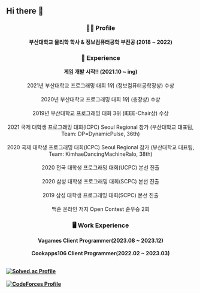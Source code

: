 ## Hi there 👋

<!--
**sasasa6391/sasasa6391** is a ✨ _special_ ✨ repository because its `README.md` (this file) appears on your GitHub profile.

Here are some ideas to get you started:

- 🔭 I’m currently working on ...
- 🌱 I’m currently learning ...
- 👯 I’m looking to collaborate on ...
- 🤔 I’m looking for help with ...
- 💬 Ask me about ...
- 📫 How to reach me: ...
- 😄 Pronouns: ...
- ⚡ Fun fact: ...
-->
<h3 align="center">🙋‍♂️ Profile</h3>

<p align="center">
  <b>부산대학교 물리학 학사 & 정보컴퓨터공학 부전공 (2018 ~ 2022)</b>
</p>

<h3 align="center">🌱 Experience</h3>

<p align="center">
  <b>게임 개발 시작!! (2021.10 ~ ing)</b><br><br>
  2021년 부산대학교 프로그래밍 대회 1위 (정보컴퓨터공학장상) 수상</b><br><br>
  2020년 부산대학교 프로그래밍 대회 1위 (총장상) 수상</b><br><br>
  2019년 부산대학교 프로그래밍 대회 3위 (IEEE-Chair상) 수상</b><br><br>
  2021 국제 대학생 프로그래밍 대회(ICPC) Seoul Regional 참가 (부산대학교 대표팀, Team: DP=DynamicPulse, 36th)</b><br><br>
  2020 국제 대학생 프로그래밍 대회(ICPC) Seoul Regional 참가 (부산대학교 대표팀, Team: KimhaeDancingMachineRalo, 38th)</b><br><br>
  2020 전국 대학생 프로그래밍 대회(UCPC) 본선 진출</b><br><br>
  2020 삼성 대학생 프로그래밍 대회(SCPC) 본선 진출</b><br><br>
  2019 삼성 대학생 프로그래밍 대회(SCPC) 본선 진출</b></br></br>
  백준 온라인 저지 Open Contest 준우승 2회</b></br>
</p>

<h3 align="center">🖥️ Work Experience</h3>

<p align="center">
  <b>Vagames Client Programmer(2023.08 ~ 2023.12)<br><br>
  <b>Cookapps106 Client Programmer(2022.02 ~ 2023.03)<br>
</p>


<br>[![Solved.ac Profile](http://mazassumnida.wtf/api/v2/generate_badge?boj=201812106)](https://solved.ac/201812106/)</br>
<br>[![CodeForces Profile](https://cf.leed.at?id=Allz)](https://codeforces.com/profile/Allz)</br>

